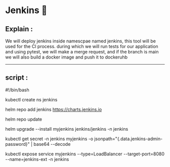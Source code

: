 # Jenkins 📝


## Explain :
We will deploy jenkins inside namescpae named jenkins, this tool will be used for the CI process.
during which we will run tests for our application and using pytest, we will make a merge request, and if the branch is main we will also build a docker image and push it to dockeruhb


---
## script :


#!/bin/bash

kubectl create ns jenkins

helm repo add jenkins https://charts.jenkins.io

helm repo update

helm upgrade --install myjenkins jenkins/jenkins -n jenkins

kubectl get secret -n jenkins myjenkins -o jsonpath="{.data.jenkins-admin-password}" | base64 --decode

kubectl expose service myjenkins --type=LoadBalancer --target-port=8080 --name=jenkins-ext -n jenkins
